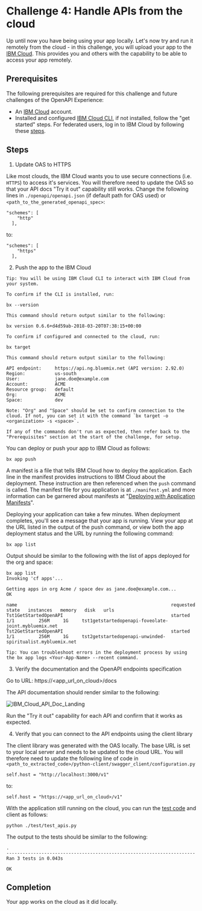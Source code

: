 # Challenge 4: Handle APIs from the cloud

Up until now you have being using your app locally. Let's now try and run it remotely from the cloud - in this challenge, you will upload your  app to the [IBM Cloud](https://www.ibm.com/cloud/). This provides you and others with the capability to be able to access your app remotely.

## Prerequisites

The following prerequisites are required for this challenge and future challenges of the OpenAPI Experience:

* An [IBM Cloud](https://console.bluemix.net/registration/) account.
* Installed and configured [IBM Cloud CLI](https://console.bluemix.net/docs/cli/reference/bluemix_cli/get_started.html#getting-started), if not installed, follow the "get started" steps. For federated users, log in to IBM Cloud by following these [steps](https://console.bluemix.net/docs/iam/login_fedid.html#federated_id).

## Steps

1. Update OAS to HTTPS

Like most clouds, the IBM Cloud wants you to use secure connections (i.e. `HTTPS`) to access it's services. You will therefore need to update the OAS so that your API docs "Try it out" capability still works. Change the following lines in `./openapi/openapi.json` (if default path for OAS used) or `<path_to_the_generated_openapi_spec>`:

```
"schemes": [
    "http"
  ],
```
to:

```
"schemes": [
    "https"
  ],
```

2. Push the app to the IBM Cloud

```
Tip: You will be using IBM Cloud CLI to interact with IBM Cloud from your system.

To confirm if the CLI is installed, run:

bx --version

This command should return output similar to the following:

bx version 0.6.6+d4d59ab-2018-03-20T07:38:15+00:00

To confirm if configured and connected to the cloud, run:

bx target

This command should return output similar to the following:

API endpoint:     https://api.ng.bluemix.net (API version: 2.92.0)
Region:           us-south
User:             jane.doe@example.com
Account:          ACME
Resource group:   default
Org:              ACME
Space:            dev

Note: "Org" and "Space" should be set to confirm connection to the cloud. If not, you can set it with the command `bx target -o <organization> -s <space>`.

If any of the commands don't run as expected, then refer back to the "Prerequisites" section at the start of the challenge, for setup.
```

You can deploy or push your app to IBM Cloud as follows:

```
bx app push
```

A manifest is a file that tells IBM Cloud how to deploy the application. Each line in the manifest provides instructions to IBM Cloud about the deployment. These instruction are then referenced when the `push` command is called. The manifest file for you application is at `./manifest.yml` and more information can be garnered about manifests at "[Deploying with Application Manifests](https://docs.cloudfoundry.org/devguide/deploy-apps/manifest.html)".

Deploying your application can take a few minutes. When deployment completes, you'll see a message that your app is running. View your app at the URL listed in the output of the push command, or view both the app deployment status and the URL by running the following command:

```
bx app list
```

Output should be similar to the following with the list of apps deployed for the org and space:

```
bx app list
Invoking 'cf apps'...

Getting apps in org Acme / space dev as jane.doe@example.com...
OK

name                                                         requested state   instances   memory   disk   urls
Tst1GetStartedOpenAPI                                        started           1/1         256M     1G     tst1getstartedopenapi-foveolate-joint.mybluemix.net
Tst2GetStartedOpenAPI                                        started           1/1         256M     1G     tst2getstartedopenapi-unwinded-spiritualist.mybluemix.net
```

```
Tip: You can troubleshoot errors in the deployment process by using the bx app logs <Your-App-Name> --recent command.
```

3. Verify the documentation and the OpenAPI endpoints specification

Go to URL: https://<app_url_on_cloud>/docs

The API documentation should render similar to the following:

![IBM_Cloud_API_Doc_Landing](../images/ibm_cloud_app_api_docs.jpg)

Run the "Try it out" capability for each API and confirm that it works as expected.

4. Verify that you can connect to the API endpoints using the client library

The client library was generated with the OAS locally. The base URL is set to your local server and needs to be updated to the cloud URL. You will therefore need to update the following line of code in `<path_to_extracted_code>/python-client/swagger_client/configuration.py`

```
self.host = "http://localhost:3000/v1"
```
to:

```
self.host = "https://<app_url_on_cloud>/v1"
```

With the application still running on the cloud, you can run the [test code](https://github.com/IBM/get-started-openapi/blob/master/test/test_apis.py) and client as follows:

```
python ./test/test_apis.py
```

The output to the tests should be similar to the following:

```
.
----------------------------------------------------------------------
Ran 3 tests in 0.043s

OK
```

## Completion

Your app works on the cloud as it did locally.
